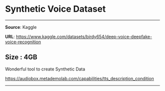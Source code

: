 # **Synthetic Voice Dataset**
----------------------------------------------------------------------------------------------
**Source**: Kaggle

**URL**: https://www.kaggle.com/datasets/birdy654/deep-voice-deepfake-voice-recognition  

**Size** : 4GB
----------------------------------------------------------------------------------------------

Wonderful tool to create Synthetic Data


https://audiobox.metademolab.com/capabilities/tts_description_condition


----------------------------------------------------------------------------------------------
